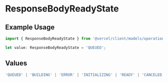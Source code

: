 # ResponseBodyReadyState

## Example Usage

```typescript
import { ResponseBodyReadyState } from '@vercel/client/models/operations';

let value: ResponseBodyReadyState = 'QUEUED';
```

## Values

```typescript
'QUEUED' | 'BUILDING' | 'ERROR' | 'INITIALIZING' | 'READY' | 'CANCELED';
```
